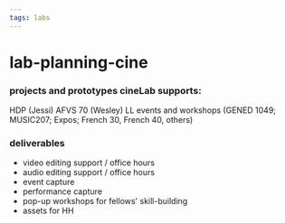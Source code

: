 ```yaml
---
tags: labs
---
```

# lab-planning-cine

### projects and prototypes cineLab supports:
HDP (Jessi)
AFVS 70 (Wesley)
LL events and workshops (GENED 1049; MUSIC207; Expos; French 30, French 40, others)

### deliverables
* video editing support / office hours
* audio editing support / office hours
* event capture
* performance capture
* pop-up workshops for fellows' skill-building
* assets for HH